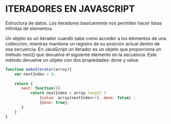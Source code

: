 # ITERADORES EN JAVASCRIPT

Estructura de datos.
Los iteradores basicamente nos permiten hacer listas infinitas de elementos.

Un objeto es un iterador cuando sabe como acceder a los elementos de una colleccion, mientras mantiene un registro de su posición actual dentro de esa secuencia. En JavaScript un iterador es un objeto que proporciona un método next() que devuelve el siguiente elemento en la secuencia. Este método devuelve un objeto con dos propiedades: done y value.

```javascript
function makeIterator(array){
    var nextIndex = 0;
    
    return {
       next: function(){
           return nextIndex < array.length ?
               {value: array[nextIndex++], done: false} :
               {done: true};
       }
    }
}
```
